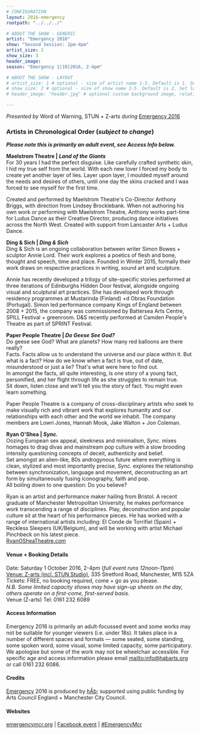 ```yaml
---
# CONFIGURATION
layout: 2016-emergency
rootpath: "../../../"

# ABOUT THE SHOW - GENERIC
artist: "Emergency 2016"
show: "Second Session: 2pm-4pm"
artist_size: 1
show_size: 3
header_image:
season: "Emergency 1|10|2016, 2-4pm"

# ABOUT THE SHOW - LAYOUT
# artist_size: 1 # optional - size of artist name 1-5. Default is 1. Set longer names to lower values
# show_size: 2 # optional - size of show name 2-5. Default is 2. Set longer names to lower values
# header_image: "header.jpg" # optional custom background image, relative to current page

---
```

*Presented by* Word of Warning, STUN *+* Z-arts *during* [Emergency 2016](/current/2016-emergency)    

### Artists in Chronological Order (*subject to change*)      
***Please note this is primarily an adult event, see Access Info below.***        
           
**Maelstrom Theatre | *Land of the Giants***         
For 30 years I had the perfect disguise. Like carefully crafted synthetic skin, I hid my true self from the world. With each new lover I forced my body to create yet another layer of lies. Layer upon layer, I moulded myself around the needs and desires of others, until one day the skins cracked and I was forced to see myself for the first time.          
         
Created and performed by Maelstrom Theatre's Co-Director Anthony Briggs, with direction from Lindsey Brocklebank. When not authoring his own work or performing with Maelstrom Theatre, Anthony works part-time for Ludus Dance as their Creative Director, producing dance initiatives across the North West. Created with support from Lancaster Arts + Ludus Dance.         
         
**Ding & Sich | *Ding & Sich***          
Ding & Sich is an ongoing collaboration between writer Simon Bowes + sculptor Annie Lord. Their work explores a poetics of flesh and bone, thought and speech, time and place. Founded in Winter 2015, formally their work draws on respective practices in writing, sound art and sculpture.         
         
Annie has recently developed a trilogy of site-specific stories performed at three iterations of Edinburghs Hidden Door festival, alongside ongoing visual and sculptural art practices. She has developed work through residency programmes at Mustarinda (Finland) +d Obras Foundation (Portugal). Simon led performance company Kings of England between 2008 + 2015, the company was commissioned by Battersea Arts Centre, SPILL Festival + greenroom. D&S recently performed at Camden People's Theatre as part of SPRINT Festival.             
         
**Paper People Theatre | *Do Geese See God?***          
Do geese see God? What are planets? How many red balloons are there really?         
Facts. Facts allow us to understand the universe and our place within it. But what is a fact? How do we know when a fact is true, out of date, misunderstood or just a lie? That's what were here to find out.          
In amongst the facts, all quite interesting, is one story of a young fact, personified, and her flight through life as she struggles to remain true.          
Sit down, listen close and we'll tell you the story of fact. You might even learn something.          
         
Paper People Theatre is a company of cross-disciplinary artists who seek to make visually rich and vibrant work that explores humanity and our relationships with each other and the world we inhabit. The company members are Lowri Jones, Hannah Mook, Jake Walton + Jon Coleman.        
         
**Ryan O'Shea | *Sync.***        
Oozing European sex appeal, sleekness and minimalism, *Sync.* mixes homages to drag divas and mainstream pop culture with a slow brooding intensity questioning concepts of deceit, authenticity and belief.          
Set amongst an alien-like, 80s androgynous future where everything is clean, stylized and most importantly precise, *Sync.* explores the relationship between synchronization, language and movement, deconstructing an art form by simultaneously fusing iconography, faith and pop.         
All boiling down to one question: Do you believe?         
         
Ryan is an artist and performance maker hailing from Bristol. A recent graduate of Manchester Metropolitan University, he makes performance work transcending a range of disciplines. Play, deconstruction and popular culture sit at the heart of his performance pieces. He has worked with a range of international artists including: El Conde de Torrifiel (Spain) + Reckless Sleepers (UK/Belgium), and will be working with artist Michael Pinchbeck on his latest piece.        
<a href="http://RyanOSheaTheatre.com" target="_blank">RyanOSheaTheatre.com</a>        
         
#### Venue + Booking Details         
Date: Saturday 1 October 2016, 2-4pm (*full event runs 12noon-11pm*)        
[Venue: Z-arts (incl. STUN Studio)](http://www.z-arts.org/about-us/getting-here), 335 Stretford Road, Manchester, M15 5ZA        
Tickets: FREE, no booking required, come + go as you please.        
*N.B. Some limited capacity shows may have sign-up sheets on the day, others operate on a first-come, first-served basis.*        
Venue (Z-arts) Tel: 0161 232 6089         
         
#### Access Information         
Emergency 2016 is primarily an adult-focussed event and some works may not be suitable for younger viewers (i.e. under 18s). It takes place in a number of different spaces and formats — some seated, some standing, some spoken word, some visual, some limited capacity, some participatory. We apologise but some of the work may not be wheelchair accessible. For specific age and access information please email <mailto:info@habarts.org> or call 0161 232 6086.        
         
#### Credits         
[Emergency](/hab/emergency) 2016 is produced by [hÅb](/hab); supported using public funding by Arts Council England + Manchester City Council.             
         
#### Websites           
<a href="http://emergencymcr.org" target="_blank">emergencymcr.org</a> | <a href="http://facebook.com/events/147434852375256" target="_blank">Facebook event</a> | <a href="http://twitter.com/hashtag/EmergencyMcr" target="_blank">#EmergencyMcr<a>
